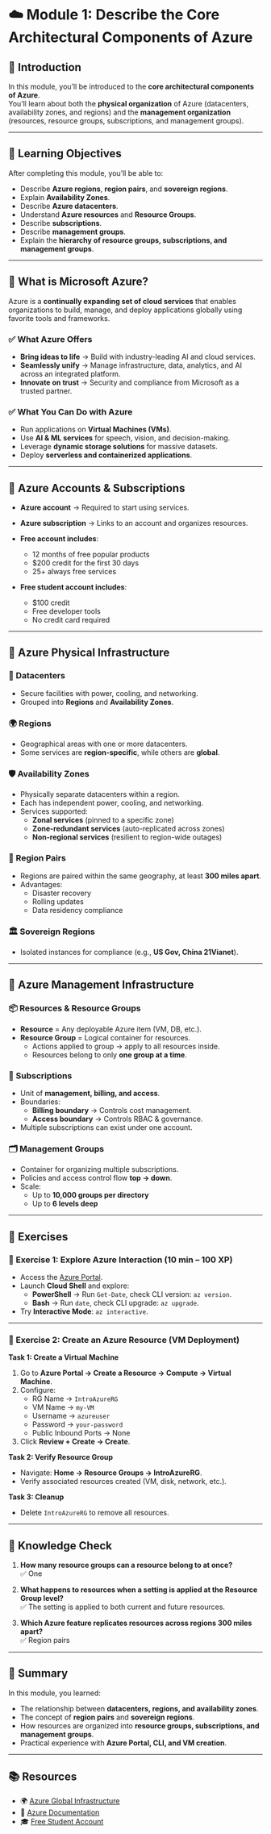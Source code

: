 
# ☁️ Module 1: Describe the Core Architectural Components of Azure  

## 📌 Introduction  
In this module, you’ll be introduced to the **core architectural components of Azure**.  
You’ll learn about both the **physical organization** of Azure (datacenters, availability zones, and regions) and the **management organization** (resources, resource groups, subscriptions, and management groups).  

---

## 🎯 Learning Objectives  
After completing this module, you’ll be able to:  
- Describe **Azure regions**, **region pairs**, and **sovereign regions**.  
- Explain **Availability Zones**.  
- Describe **Azure datacenters**.  
- Understand **Azure resources** and **Resource Groups**.  
- Describe **subscriptions**.  
- Describe **management groups**.  
- Explain the **hierarchy of resource groups, subscriptions, and management groups**.  

---

## 🔹 What is Microsoft Azure?  
Azure is a **continually expanding set of cloud services** that enables organizations to build, manage, and deploy applications globally using favorite tools and frameworks.  

### ✅ What Azure Offers
- **Bring ideas to life** → Build with industry-leading AI and cloud services.  
- **Seamlessly unify** → Manage infrastructure, data, analytics, and AI across an integrated platform.  
- **Innovate on trust** → Security and compliance from Microsoft as a trusted partner.  

### ✅ What You Can Do with Azure
- Run applications on **Virtual Machines (VMs)**.  
- Use **AI & ML services** for speech, vision, and decision-making.  
- Leverage **dynamic storage solutions** for massive datasets.  
- Deploy **serverless and containerized applications**.  

---

## 🔹 Azure Accounts & Subscriptions  
- **Azure account** → Required to start using services.  
- **Azure subscription** → Links to an account and organizes resources.  
- **Free account includes**:  
  - 12 months of free popular products  
  - $200 credit for the first 30 days  
  - 25+ always free services  

- **Free student account includes**:  
  - $100 credit  
  - Free developer tools  
  - No credit card required  

---

## 🔹 Azure Physical Infrastructure  

### 🏢 Datacenters  
- Secure facilities with power, cooling, and networking.  
- Grouped into **Regions** and **Availability Zones**.  

### 🌍 Regions  
- Geographical areas with one or more datacenters.  
- Some services are **region-specific**, while others are **global**.  

### 🛡 Availability Zones  
- Physically separate datacenters within a region.  
- Each has independent power, cooling, and networking.  
- Services supported:  
  - **Zonal services** (pinned to a specific zone)  
  - **Zone-redundant services** (auto-replicated across zones)  
  - **Non-regional services** (resilient to region-wide outages)  

### 🔄 Region Pairs  
- Regions are paired within the same geography, at least **300 miles apart**.  
- Advantages:  
  - Disaster recovery  
  - Rolling updates  
  - Data residency compliance  

### 🏛 Sovereign Regions  
- Isolated instances for compliance (e.g., **US Gov, China 21Vianet**).  

---

## 🔹 Azure Management Infrastructure  

### 📦 Resources & Resource Groups  
- **Resource** = Any deployable Azure item (VM, DB, etc.).  
- **Resource Group** = Logical container for resources.  
  - Actions applied to group → apply to all resources inside.  
  - Resources belong to only **one group at a time**.  

### 📑 Subscriptions  
- Unit of **management, billing, and access**.  
- Boundaries:  
  - **Billing boundary** → Controls cost management.  
  - **Access boundary** → Controls RBAC & governance.  
- Multiple subscriptions can exist under one account.  

### 🗂 Management Groups  
- Container for organizing multiple subscriptions.  
- Policies and access control flow **top → down**.  
- Scale:  
  - Up to **10,000 groups per directory**  
  - Up to **6 levels deep**  

---

## 🧪 Exercises  

### 🔹 Exercise 1: Explore Azure Interaction (10 min – 100 XP)  
- Access the [Azure Portal](https://portal.azure.com).  
- Launch **Cloud Shell** and explore:  
  - **PowerShell** → Run `Get-Date`, check CLI version: `az version`.  
  - **Bash** → Run `date`, check CLI upgrade: `az upgrade`.  
- Try **Interactive Mode**: `az interactive`.  

---

### 🔹 Exercise 2: Create an Azure Resource (VM Deployment)  
**Task 1: Create a Virtual Machine**  
1. Go to **Azure Portal → Create a Resource → Compute → Virtual Machine**.  
2. Configure:  
   - RG Name → `IntroAzureRG`  
   - VM Name → `my-VM`  
   - Username → `azureuser`  
   - Password → `your-password`  
   - Public Inbound Ports → None  
3. Click **Review + Create → Create**.  

**Task 2: Verify Resource Group**  
- Navigate: **Home → Resource Groups → IntroAzureRG**.  
- Verify associated resources created (VM, disk, network, etc.).  

**Task 3: Cleanup**  
- Delete `IntroAzureRG` to remove all resources.  

---

## 📝 Knowledge Check  

1. **How many resource groups can a resource belong to at once?**  
✅ One  

2. **What happens to resources when a setting is applied at the Resource Group level?**  
✅ The setting is applied to both current and future resources.  

3. **Which Azure feature replicates resources across regions 300 miles apart?**  
✅ Region pairs  

---

## 📌 Summary  
In this module, you learned:  
- The relationship between **datacenters, regions, and availability zones**.  
- The concept of **region pairs** and **sovereign regions**.  
- How resources are organized into **resource groups, subscriptions, and management groups**.  
- Practical experience with **Azure Portal, CLI, and VM creation**.  

---

## 📚 Resources  
- 🌍 [Azure Global Infrastructure](https://infrastructure.azure.com/)  
- 📖 [Azure Documentation](https://learn.microsoft.com/azure/)  
- 🎓 [Free Student Account](https://azure.microsoft.com/free/students/)  
